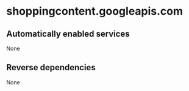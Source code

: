 # shoppingcontent.googleapis.com

## Automatically enabled services

None

## Reverse dependencies

None
